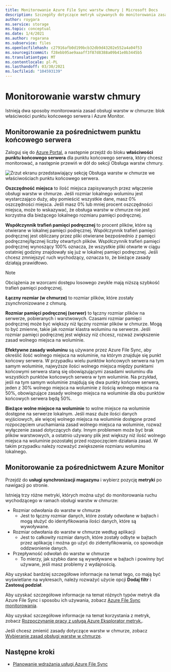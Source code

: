 ```yaml
---
title: Monitorowanie Azure File Sync warstw chmury | Microsoft Docs
description: Szczegóły dotyczące metryk używanych do monitorowania zasad obsługi warstw w chmurze.
author: roygara
ms.service: storage
ms.topic: conceptual
ms.date: 1/4/2021
ms.author: rogarana
ms.subservice: files
ms.openlocfilehash: c27916afb0d199bcb32db9d43202e552a4a04f53
ms.sourcegitcommit: f28ebb95ae9aaaff3f87d8388a09b41e0b3445b5
ms.translationtype: MT
ms.contentlocale: pl-PL
ms.lasthandoff: 03/30/2021
ms.locfileid: "104593139"
---
```

# <a name="monitor-cloud-tiering"></a>Monitorowanie warstw chmury
Istnieją dwa sposoby monitorowania zasad obsługi warstw w chmurze: blok właściwości punktu końcowego serwera i Azure Monitor.

## <a name="monitoring-via-server-endpoint"></a>Monitorowanie za pośrednictwem punktu końcowego serwera

Zaloguj się do [Azure Portal](https://portal.azure.com/), a następnie przejdź do bloku **właściwości punktu końcowego serwera** dla punktu końcowego serwera, który chcesz monitorować, a następnie przewiń w dół do sekcji Obsługa warstw chmury. 

![Zrzut ekranu przedstawiający sekcję Obsługa warstw w chmurze we właściwościach punktu końcowego serwera.](media/storage-sync-monitoring-cloud-tiering/cloud-tiering-monitoring-5.png)

**Oszczędność miejsca** to ilość miejsca zapisywanych przez włączenie obsługi warstw w chmurze. Jeśli rozmiar lokalnego woluminu jest wystarczająco duży, aby pomieścić wszystkie dane, masz 0% oszczędności miejsca. Jeśli masz 0% lub mniej procent oszczędności miejsca, może to wskazywać, że obsługa warstw w chmurze nie jest korzystna dla bieżącego lokalnego rozmiaru pamięci podręcznej. 

**Współczynnik trafień pamięci podręcznej** to procent plików, które są otwierane w lokalnej pamięci podręcznej. Współczynnik trafień pamięci podręcznej jest obliczany przez pliki otwierane bezpośrednio z pamięci podręcznej/łącznej liczby otwartych plików. Współczynnik trafień pamięci podręcznej wynoszący 100% oznacza, że wszystkie pliki otwarte w ciągu ostatniej godziny znajdowały się już w lokalnej pamięci podręcznej. Jeśli chcesz zmniejszyć ruch wychodzący, oznacza to, że bieżące zasady działają prawidłowo.

> [!NOTE]
> Obciążenia ze wzorcami dostępu losowego zwykle mają niższą szybkość trafień pamięci podręcznej. 

**Łączny rozmiar (w chmurze)** to rozmiar plików, które zostały zsynchronizowane z chmurą. 

**Rozmiar pamięci podręcznej (serwer)** to łączny rozmiar plików na serwerze, pobieranych i warstwowych. Czasami rozmiar pamięci podręcznej może być większy niż łączny rozmiar plików w chmurze. Mogą to być zmienne, takie jak rozmiar klastra woluminu na serwerze. Jeśli rozmiar pamięci podręcznej jest większy niż chcesz, rozważ zwiększenie zasad wolnego miejsca na woluminie. 

**Efektywne zasady woluminu** są używane przez Azure File Sync, aby określić ilość wolnego miejsca na woluminie, na którym znajduje się punkt końcowy serwera. W przypadku wielu punktów końcowych serwera na tym samym woluminie, najwyższe ilości wolnego miejsca między punktami końcowymi serwera staną się obowiązującymi zasadami woluminu dla wszystkich punktów końcowych serwera w tym woluminie. Na przykład, jeśli na tym samym woluminie znajdują się dwa punkty końcowe serwera, jeden z 30% wolnego miejsca na woluminie z ilością wolnego miejsca na 50%, obowiązujące zasady wolnego miejsca na woluminie dla obu punktów końcowych serwera będą 50%.

**Bieżące wolne miejsce na woluminie** to wolne miejsce na woluminie dostępne na serwerze lokalnym. Jeśli masz duże ilości danych wyjściowych, ale więcej wolnego miejsca na woluminie dostępne przed rozpoczęciem uruchamiania zasad wolnego miejsca na woluminie, rozważ wyłączenie zasad dotyczących daty. Innym problemem może być brak plików warstwowych, a ostatnio używany plik jest większy niż ilość wolnego miejsca na woluminie pozostałej przed rozpoczęciem działania zasad. W takim przypadku należy rozważyć zwiększenie rozmiaru woluminu lokalnego. 

## <a name="monitoring-via-azure-monitor"></a>Monitorowanie za pośrednictwem Azure Monitor

Przejdź do **usługi synchronizacji magazynu** i wybierz pozycję **metryki** po nawigacji po stronie. 

Istnieją trzy różne metryki, których można użyć do monitorowania ruchu wychodzącego w ramach obsługi warstw w chmurze:

- Rozmiar odwołania do warstw w chmurze
    - Jest to łączny rozmiar danych, które zostały odwołane w bajtach i mogą służyć do identyfikowania ilości danych, które są wywoływane.
- Rozmiar odwołania do warstw w chmurze według aplikacji
    - Jest to całkowity rozmiar danych, które zostały odbyte w bajtach przez aplikację i można go użyć do zidentyfikowania, co spowoduje oddzwonienie danych.
- Przepływność odwołań do warstw w chmurze
    - To mierzy, jak szybko dane są wywoływane w bajtach i powinny być używane, jeśli masz problemy z wydajnością. 

Aby uzyskać bardziej szczegółowe informacje na temat tego, co mają być wyświetlane na wykresach, należy rozważyć użycie opcji **Dodaj filtr** i **Zastosuj podział**.
 
Aby uzyskać szczegółowe informacje na temat różnych typów metryk dla Azure File Sync i sposobu ich używania, zobacz [Azure File Sync monitorowania](storage-sync-files-monitoring.md).

Aby uzyskać szczegółowe informacje na temat korzystania z metryk, zobacz [Rozpoczynanie pracy z usługą Azure Eksplorator metryk.](../../azure-monitor/essentials/metrics-getting-started.md).

Jeśli chcesz zmienić zasady dotyczące warstw w chmurze, zobacz [Wybieranie zasad obsługi warstw w chmurze](storage-sync-choose-cloud-tiering-policies.md).

## <a name="next-steps"></a>Następne kroki
* [Planowanie wdrażania usługi Azure File Sync](storage-sync-files-planning.md)